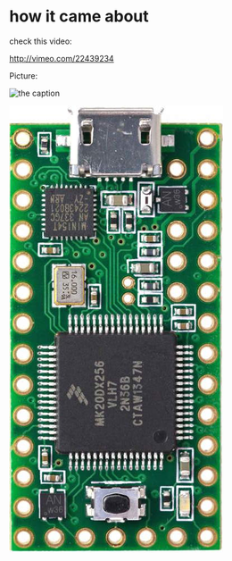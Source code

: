 # how it came about

check this video:

http://vimeo.com/22439234

Picture:

<!--![the caption](https://hackster.imgix.net/uploads/image/file/41981/Ubidots_test_setup.jpg?w=1280&h=960&fit=clip&s=dc0053641464672cfcee0745d325474d)-->

<!--![the caption](https://hackster.imgix.net/uploads/image/file/41972/Ubidots_SPARK_current_draw_mA_scale.PNG?w=1280&h=960&fit=clip&s=9686f57a91b3da3355cf07dcd49c200e)-->
![the caption](https://hackster.imgix.net/uploads/image/file/41977/Ubidots_Wireshark_IPv6_transaction.PNG?w=1280&h=960&fit=clip&s=f46238c5fc08901b1405c1fe3e415a7a)

![the caption](./files/story/teensy31.jpg)
